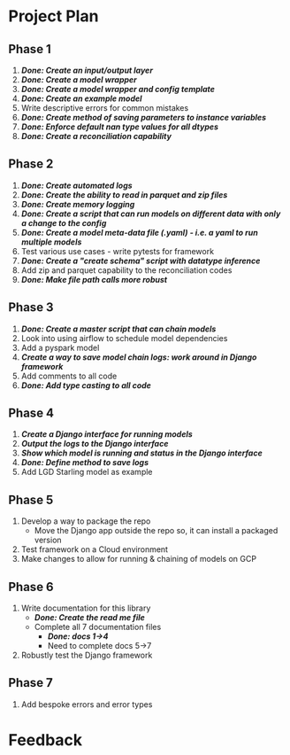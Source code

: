 # Project Plan

## Phase 1
1. **_Done: Create an input/output layer_**
2. **_Done: Create a model wrapper_** 
3. **_Done: Create a model wrapper and config template_**
4. **_Done: Create an example model_**
5. Write descriptive errors for common mistakes 
6. **_Done: Create method of saving parameters to instance variables_**
7. **_Done: Enforce default nan type values for all dtypes_**
8. **_Done: Create a reconciliation capability_**

## Phase 2
1. **_Done: Create automated logs_**
2. **_Done: Create the ability to read in parquet and zip files_**
3. **_Done: Create memory logging_**
4. **_Done: Create a script that can run models on different data with only a change to the config_**
5. **_Done: Create a model meta-data file (.yaml) - i.e. a yaml to run multiple models_**
6. Test various use cases - write pytests for framework
7. **_Done: Create a "create schema" script with datatype inference_**
8. Add zip and parquet capability to the reconciliation codes
9. **_Done: Make file path calls more robust_** 

## Phase 3
1. **_Done: Create a master script that can chain models_**
2. Look into using airflow to schedule model dependencies
3. Add a pyspark model
4. **_Create a way to save model chain logs: work around in Django framework_**
5. Add comments to all code
6. **_Done: Add type casting to all code_**

## Phase 4 
1. **_Create a Django interface for running models_**
2. **_Output the logs to the Django interface_** 
3. **_Show which model is running and status in the Django interface_**
4. **_Done: Define method to save logs_**
5. Add LGD Starling model as example

## Phase 5
1. Develop a way to package the repo
   * Move the Django app outside the repo so, it can install a packaged version
2. Test framework on a Cloud environment
3. Make changes to allow for running & chaining of models on GCP

## Phase 6
1. Write documentation for this library
   * **_Done: Create the read me file_**
   * Complete all 7 documentation files
     * **_Done: docs 1->4_**
     * Need to complete docs 5->7
2. Robustly test the Django framework

## Phase 7
1. Add bespoke errors and error types

# Feedback


